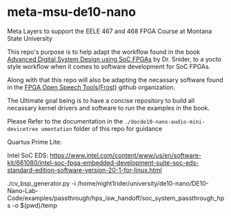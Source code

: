 # meta-msu-de10-nano
Meta Layers to support the EELE 467 and 468 FPGA Course at Montana State University

This repo's purpose is to help adapt the workflow found in the book [Advanced Digital System Design using SoC FPGAs](https://link.springer.com/book/10.1007/978-3-031-15416-4) by Dr. Snider, to a yocto style workflow when it comes to software development for SoC FPGAs.

Along with that this repo will also be adapting the necassary software found in the [FPGA Open Speech Tools(Frost)](https://github.com/fpga-open-speech-tools/) github organization.

The Ultimate goal being is to have a concise repository to build all necassary kernel drivers and software to run the examples in the book.

Please Refer to the documentation in the `./docde10-nano-audio-mini-devicetree
    umentation` folder of this repo for guidance


Quartus Prime Lite:

Intel SoC EDS:
https://www.intel.com/content/www/us/en/software-kit/661080/intel-soc-fpga-embedded-development-suite-soc-eds-standard-edition-software-version-20-1-for-linux.html

./cv_bsp_generator.py -i /home/night1rider/university/de10-nano/DE10-Nano-Lab-Code/examples/passthrough/hps_isw_handoff/soc_system_passthrough_hps -o $(pwd)/temp